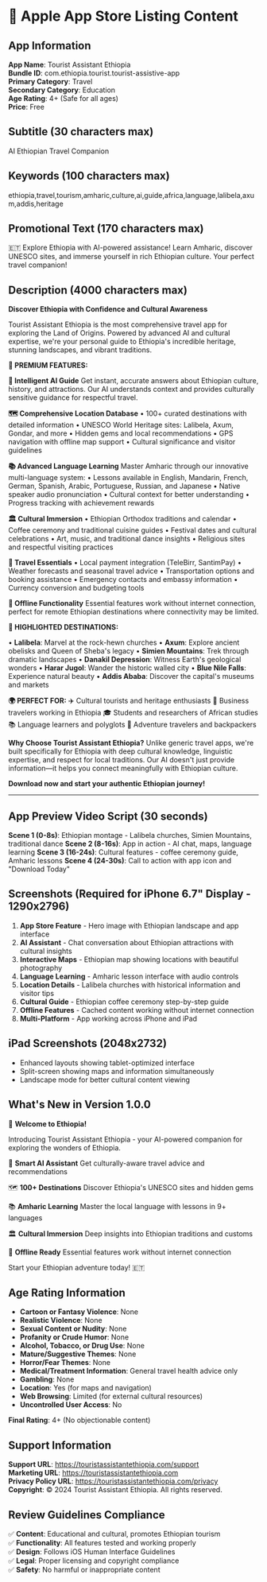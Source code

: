 # 🍎 Apple App Store Listing Content

## App Information
**App Name**: Tourist Assistant Ethiopia  
**Bundle ID**: com.ethiopia.tourist.tourist-assistive-app  
**Primary Category**: Travel  
**Secondary Category**: Education  
**Age Rating**: 4+ (Safe for all ages)  
**Price**: Free  

## Subtitle (30 characters max)
AI Ethiopian Travel Companion

## Keywords (100 characters max)
ethiopia,travel,tourism,amharic,culture,ai,guide,africa,language,lalibela,axum,addis,heritage

## Promotional Text (170 characters max)
🇪🇹 Explore Ethiopia with AI-powered assistance! Learn Amharic, discover UNESCO sites, and immerse yourself in rich Ethiopian culture. Your perfect travel companion!

## Description (4000 characters max)

**Discover Ethiopia with Confidence and Cultural Awareness**

Tourist Assistant Ethiopia is the most comprehensive travel app for exploring the Land of Origins. Powered by advanced AI and cultural expertise, we're your personal guide to Ethiopia's incredible heritage, stunning landscapes, and vibrant traditions.

**🌟 PREMIUM FEATURES:**

**🤖 Intelligent AI Guide**
Get instant, accurate answers about Ethiopian culture, history, and attractions. Our AI understands context and provides culturally sensitive guidance for respectful travel.

**🗺️ Comprehensive Location Database**
• 100+ curated destinations with detailed information
• UNESCO World Heritage sites: Lalibela, Axum, Gondar, and more
• Hidden gems and local recommendations
• GPS navigation with offline map support
• Cultural significance and visitor guidelines

**📚 Advanced Language Learning**
Master Amharic through our innovative multi-language system:
• Lessons available in English, Mandarin, French, German, Spanish, Arabic, Portuguese, Russian, and Japanese
• Native speaker audio pronunciation
• Cultural context for better understanding
• Progress tracking with achievement rewards

**🏛️ Cultural Immersion**
• Ethiopian Orthodox traditions and calendar
• Coffee ceremony and traditional cuisine guides
• Festival dates and cultural celebrations
• Art, music, and traditional dance insights
• Religious sites and respectful visiting practices

**💼 Travel Essentials**
• Local payment integration (TeleBirr, SantimPay)
• Weather forecasts and seasonal travel advice
• Transportation options and booking assistance
• Emergency contacts and embassy information
• Currency conversion and budgeting tools

**🔄 Offline Functionality**
Essential features work without internet connection, perfect for remote Ethiopian destinations where connectivity may be limited.

**🎯 HIGHLIGHTED DESTINATIONS:**

• **Lalibela**: Marvel at the rock-hewn churches
• **Axum**: Explore ancient obelisks and Queen of Sheba's legacy
• **Simien Mountains**: Trek through dramatic landscapes
• **Danakil Depression**: Witness Earth's geological wonders
• **Harar Jugol**: Wander the historic walled city
• **Blue Nile Falls**: Experience natural beauty
• **Addis Ababa**: Discover the capital's museums and markets

**🌍 PERFECT FOR:**
✈️ Cultural tourists and heritage enthusiasts
🏢 Business travelers working in Ethiopia
🎓 Students and researchers of African studies
📚 Language learners and polyglots
🧳 Adventure travelers and backpackers

**Why Choose Tourist Assistant Ethiopia?**
Unlike generic travel apps, we're built specifically for Ethiopia with deep cultural knowledge, linguistic expertise, and respect for local traditions. Our AI doesn't just provide information—it helps you connect meaningfully with Ethiopian culture.

**Download now and start your authentic Ethiopian journey!**

---

## App Preview Video Script (30 seconds)
**Scene 1 (0-8s)**: Ethiopian montage - Lalibela churches, Simien Mountains, traditional dance
**Scene 2 (8-16s)**: App in action - AI chat, maps, language learning
**Scene 3 (16-24s)**: Cultural features - coffee ceremony guide, Amharic lessons
**Scene 4 (24-30s)**: Call to action with app icon and "Download Today"

## Screenshots (Required for iPhone 6.7" Display - 1290x2796)
1. **App Store Feature** - Hero image with Ethiopian landscape and app interface
2. **AI Assistant** - Chat conversation about Ethiopian attractions with cultural insights
3. **Interactive Maps** - Ethiopian map showing locations with beautiful photography
4. **Language Learning** - Amharic lesson interface with audio controls
5. **Location Details** - Lalibela churches with historical information and visitor tips
6. **Cultural Guide** - Ethiopian coffee ceremony step-by-step guide
7. **Offline Features** - Cached content working without internet connection
8. **Multi-Platform** - App working across iPhone and iPad

## iPad Screenshots (2048x2732)
- Enhanced layouts showing tablet-optimized interface
- Split-screen showing maps and information simultaneously
- Landscape mode for better cultural content viewing

## What's New in Version 1.0.0
🎉 **Welcome to Ethiopia!**

Introducing Tourist Assistant Ethiopia - your AI-powered companion for exploring the wonders of Ethiopia.

🤖 **Smart AI Assistant**
Get culturally-aware travel advice and recommendations

🗺️ **100+ Destinations**
Discover Ethiopia's UNESCO sites and hidden gems

📚 **Amharic Learning**
Master the local language with lessons in 9+ languages

🏛️ **Cultural Immersion**
Deep insights into Ethiopian traditions and customs

🔄 **Offline Ready**
Essential features work without internet connection

Start your Ethiopian adventure today! 🇪🇹

## Age Rating Information
- **Cartoon or Fantasy Violence**: None
- **Realistic Violence**: None
- **Sexual Content or Nudity**: None
- **Profanity or Crude Humor**: None
- **Alcohol, Tobacco, or Drug Use**: None
- **Mature/Suggestive Themes**: None
- **Horror/Fear Themes**: None
- **Medical/Treatment Information**: General travel health advice only
- **Gambling**: None
- **Location**: Yes (for maps and navigation)
- **Web Browsing**: Limited (for external cultural resources)
- **Uncontrolled User Access**: No

**Final Rating**: 4+ (No objectionable content)

## Support Information
**Support URL**: https://touristassistantethiopia.com/support  
**Marketing URL**: https://touristassistantethiopia.com  
**Privacy Policy URL**: https://touristassistantethiopia.com/privacy  
**Copyright**: © 2024 Tourist Assistant Ethiopia. All rights reserved.

## Review Guidelines Compliance
✅ **Content**: Educational and cultural, promotes Ethiopian tourism  
✅ **Functionality**: All features tested and working properly  
✅ **Design**: Follows iOS Human Interface Guidelines  
✅ **Legal**: Proper licensing and copyright compliance  
✅ **Safety**: No harmful or inappropriate content























